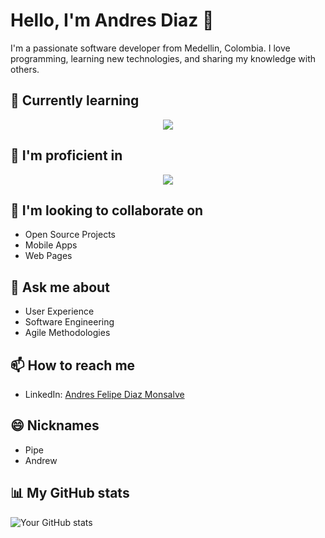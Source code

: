 # Hello, I'm Andres Diaz 👋

I'm a passionate software developer from Medellin, Colombia. I love programming, learning new technologies, and sharing my knowledge with others.

## 🌱 Currently learning
<p align="center">
 <a href="https://skillicons.dev">
    <img src="https://skillicons.dev/icons?i=nestjs,prisma&perline=8" />
 </a>
</p>

## 🌱 I'm proficient in
<p align="center">
 <a href="https://skillicons.dev">
    <img src="https://skillicons.dev/icons?i=react,nextjs,threejs,express,js,ts,redux,apollo,graphql,tailwind,angular,git,bootstrap,css,html,figma&perline=8" />
 </a>
</p>

## 👯 I'm looking to collaborate on

- Open Source Projects
- Mobile Apps
- Web Pages

## 💬 Ask me about

- User Experience
- Software Engineering
- Agile Methodologies

## 📫 How to reach me

- LinkedIn: [Andres Felipe Diaz Monsalve](https://www.linkedin.com/in/andr%C3%A9s-felipe-diaz-monsalve-54407b1a3/)

## 😄 Nicknames

- Pipe
- Andrew

## 📊 My GitHub stats

![Your GitHub stats](https://github-readme-stats.vercel.app/api?username=Andres-debug&show_icons=true)
